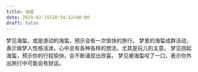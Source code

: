 ```yaml
---
title: 海蜇
date: 2020-02-15T20:54:12+08:00
draft: false
---
```


梦见海蜇，或是游动的海蜇，预示会有一次愉快的旅行。
梦里的海蜇成群活动，表示做梦人性格活泼，心中总有各种各样的想法，尤其是玩儿的主意。
梦见捞起海蜇，预示你的行程愉快，会不断涌现出欣喜。
梦见被海蜇咬了一口，表示你外出旅行中可能会有财运。
